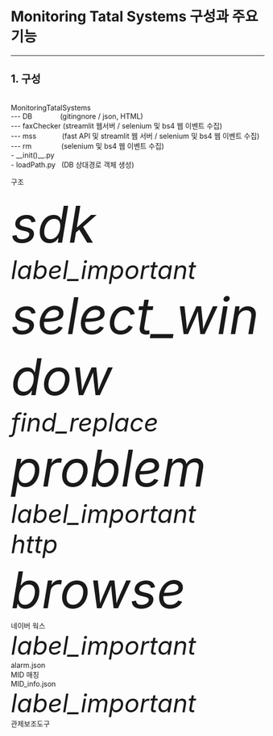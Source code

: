 # Monitoring Tatal Systems 구성과 주요 기능
***
## 1. 구성
<br>
MonitoringTatalSystems
<br>
--- DB&nbsp;&nbsp;&nbsp;&nbsp;&nbsp;&nbsp;&nbsp;&nbsp;&nbsp;&nbsp;&nbsp;&nbsp;&nbsp;&nbsp;(gitingnore / json, HTML)
<br>
--- faxChecker&nbsp;(streamlit 웹서버 / selenium 및 bs4 웹 이벤트 수집)
<br>
--- mss&nbsp;&nbsp;&nbsp;&nbsp;&nbsp;&nbsp;&nbsp;&nbsp;&nbsp;&nbsp;&nbsp;&nbsp;&nbsp;(fast API 및 streamlit 웹 서버 / selenium 및 bs4 웹 이벤트 수집)
<br>
--- rm&nbsp;&nbsp;&nbsp;&nbsp;&nbsp;&nbsp;&nbsp;&nbsp;&nbsp;&nbsp;&nbsp;&nbsp;&nbsp;&nbsp;&nbsp;(selenium 및 bs4 웹 이벤트 수집)<br>
- __init()__.py
<br>
- loadPath.py&nbsp;&nbsp;&nbsp;(DB 상대경로 객체 생성)
<link href="https://fonts.googleapis.com/icon?family=Material+Icons" rel="stylesheet">
<div class="col-start-1 col-end-5 text-xl text-center grid grid-cols-7 items-center">
    <p class="col-start-1 col-end-8 font-bold text-left">구조</p>
    <div class="text-green-600"><i class="material-symbols-outlined"style="font-size:100px;">sdk</i></div>
    <div class="text-gray-700"><i class="material-symbols-outlined"style="font-size:50px;">label_important</i></div>
    <div class="text-indigo-900"><i class="material-symbols-outlined"style="font-size:100px;">select_window</i></div>
    <div class="text-blue-700"><i class="material-symbols-outlined"style="font-size:50px;">find_replace</i></div>
    <div class="text-indigo-900"><i class="material-symbols-outlined"style="font-size:100px;">problem</i></div>
    <div class="text-gray-700"><i class="material-symbols-outlined"style="font-size:50px;">label_important</i></div>
    <div class="text-red-500">
        <div><i class="material-symbols-outlined"style="font-size:50px;">http</i></div>
        <div><i class="material-symbols-outlined"style="font-size:100px;">browse</i></div>
    </div>
    <div class="text-xl">네이버 웍스</div>
    <div class="text-gray-700"><i class="material-symbols-outlined"style="font-size:50px;">label_important</i></div>
    <div class="text-xl">alarm.json</div>
    <div class="text-xl">MID 매칭</div>
    <div class="text-xl">MID_info.json</div>
    <div class="text-gray-700"><i class="material-symbols-outlined"style="font-size:50px;">label_important</i></div>
    <div class="text-xl">관제보조도구</div>
</div>
